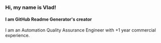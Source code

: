 ### Hi, my name is Vlad!
#### I am GitHub Readme Generator's creator

I am an Automation Quality Assurance Engineer with +1 year commercial experience.

